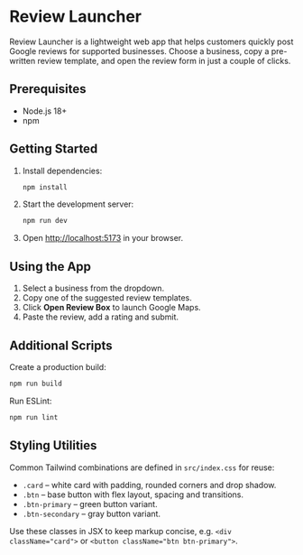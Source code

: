 # Review Launcher

Review Launcher is a lightweight web app that helps customers quickly post Google reviews for supported businesses. Choose a business, copy a pre-written review template, and open the review form in just a couple of clicks.

## Prerequisites

- Node.js 18+
- npm

## Getting Started

1. Install dependencies:

   ```bash
   npm install
   ```

2. Start the development server:

   ```bash
   npm run dev
   ```

3. Open <http://localhost:5173> in your browser.

## Using the App

1. Select a business from the dropdown.
2. Copy one of the suggested review templates.
3. Click **Open Review Box** to launch Google Maps.
4. Paste the review, add a rating and submit.

## Additional Scripts

Create a production build:

```bash
npm run build
```

Run ESLint:

```bash
npm run lint
```

## Styling Utilities

Common Tailwind combinations are defined in `src/index.css` for reuse:

- `.card` – white card with padding, rounded corners and drop shadow.
- `.btn` – base button with flex layout, spacing and transitions.
- `.btn-primary` – green button variant.
- `.btn-secondary` – gray button variant.

Use these classes in JSX to keep markup concise, e.g. `<div className="card">` or `<button className="btn btn-primary">`.
